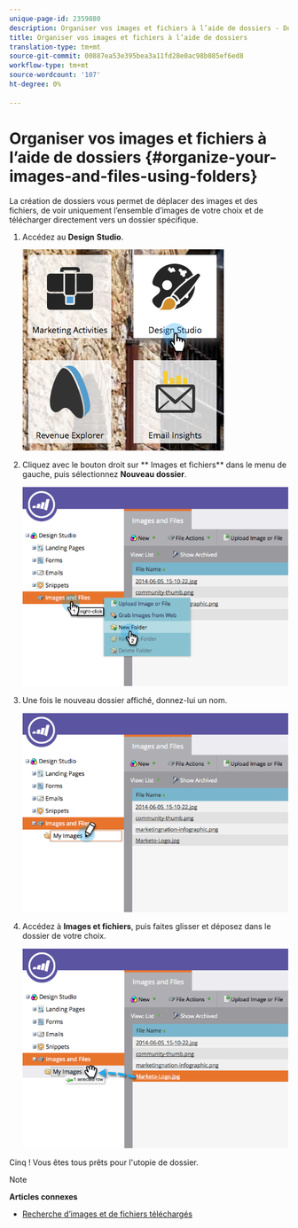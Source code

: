 ```yaml
---
unique-page-id: 2359880
description: Organiser vos images et fichiers à l’aide de dossiers - Documents marketing - Documentation du produit
title: Organiser vos images et fichiers à l’aide de dossiers
translation-type: tm+mt
source-git-commit: 00887ea53e395bea3a11fd28e0ac98b085ef6ed8
workflow-type: tm+mt
source-wordcount: '107'
ht-degree: 0%

---
```



# Organiser vos images et fichiers à l’aide de dossiers {#organize-your-images-and-files-using-folders}

La création de dossiers vous permet de déplacer des images et des fichiers, de voir uniquement l’ensemble d’images de votre choix et de télécharger directement vers un dossier spécifique.

1. Accédez au **Design** **Studio**.

   ![](assets/designstudio-7.png)

1. Cliquez avec le bouton droit sur ** Images et fichiers** dans le menu de gauche, puis sélectionnez **Nouveau dossier**.

   ![](assets/image2014-9-16-11-3a25-3a45.png)

1. Une fois le nouveau dossier affiché, donnez-lui un nom.

   ![](assets/image2014-9-16-11-3a25-3a53.png)

1. Accédez à **Images et fichiers**, puis faites glisser et déposez dans le dossier de votre choix.

   ![](assets/image2014-9-16-11-3a26-3a0.png)

Cinq ! Vous êtes tous prêts pour l&#39;utopie de dossier.

>[!NOTE]
>
>**Articles connexes**
>
>* [Recherche d’images et de fichiers téléchargés](search-uploaded-images-and-files.md)

>



